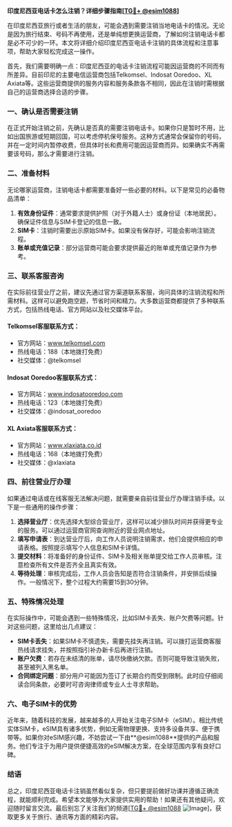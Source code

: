 **印度尼西亚电话卡怎么注销？详细步骤指南[[TG💪+ @esim1088](https://t.me/s/esim1088)]**

在印度尼西亚旅行或者生活的朋友，可能会遇到需要注销当地电话卡的情况。无论是因为旅行结束、号码不再使用，还是单纯想更换运营商，了解如何注销电话卡都是必不可少的一环。本文将详细介绍印度尼西亚电话卡注销的具体流程和注意事项，帮助大家轻松完成这一操作。

首先，我们需要明确一点：印度尼西亚的电话卡注销流程可能因运营商的不同而有所差异。目前印尼的主要电信运营商包括Telkomsel、Indosat Ooredoo、XL Axiata等。这些运营商提供的服务内容和服务条款各不相同，因此在注销时需根据自己的运营商选择合适的步骤。

### 一、确认是否需要注销

在正式开始注销之前，先确认是否真的需要注销电话卡。如果你只是暂时不用，比如出国旅游或短期回国，可以考虑停机保号服务。这种方式通常会保留你的号码，并在一定时间内暂停收费，但具体时长和费用可能因运营商而异。如果确实不再需要该号码，那么才需要进行注销。

### 二、准备材料

无论哪家运营商，注销电话卡都需要准备好一些必要的材料。以下是常见的必备物品清单：

1. **有效身份证件**：通常要求提供护照（对于外籍人士）或身份证（本地居民）。确保证件信息与SIM卡登记的信息一致。
2. **SIM卡**：注销时需要出示原始SIM卡。如果没有保存好，可能会影响注销流程。
3. **账单或充值记录**：部分运营商可能会要求提供最近的账单或充值记录作为参考。

### 三、联系客服咨询

在实际前往营业厅之前，建议先通过官方渠道联系客服，询问具体的注销流程和所需材料。这样可以避免跑空趟，节省时间和精力。大多数运营商都提供了多种联系方式，包括热线电话、官方网站以及社交媒体平台。

#### Telkomsel客服联系方式：
- 官方网站：www.telkomsel.com
- 热线电话：188（本地拨打免费）
- 社交媒体：@telkomsel

#### Indosat Ooredoo客服联系方式：
- 官方网站：www.indosatooredoo.com
- 热线电话：123（本地拨打免费）
- 社交媒体：@indosat_ooredoo

#### XL Axiata客服联系方式：
- 官方网站：www.xlaxiata.co.id
- 热线电话：168（本地拨打免费）
- 社交媒体：@xlaxiata

### 四、前往营业厅办理

如果通过电话或在线客服无法解决问题，就需要亲自前往营业厅办理注销手续。以下是一些通用的操作步骤：

1. **选择营业厅**：优先选择大型综合营业厅，这样可以减少排队时间并获得更专业的服务。可以通过运营商官网查询附近的营业网点地址。
2. **填写申请表**：到达营业厅后，向工作人员说明注销需求，他们会提供相应的申请表格。按照提示填写个人信息和SIM卡详情。
3. **提交材料**：将准备好的身份证件、SIM卡及相关账单提交给工作人员审核。注意检查所有文件是否齐全且真实有效。
4. **等待处理**：审核完成后，工作人员会告知是否符合注销条件，并安排后续操作。一般情况下，整个过程大约需要15到30分钟。

### 五、特殊情况处理

在实际操作中，可能会遇到一些特殊情况，比如SIM卡丢失、账户欠费等问题。针对这些问题，这里给出几点建议：

- **SIM卡丢失**：如果SIM卡不慎遗失，需要先挂失再注销。可以拨打运营商客服热线请求挂失，并按照指引补办新卡后再进行注销。
- **账户欠费**：若存在未结清的账单，请尽快缴纳欠款。否则可能导致注销失败，甚至被列入黑名单。
- **合同绑定问题**：部分用户可能因为签订了长期合约而受到限制。此时应仔细阅读合同条款，必要时可咨询律师或专业人士寻求帮助。

### 六、电子SIM卡的优势

近年来，随着科技的发展，越来越多的人开始关注电子SIM卡（eSIM）。相比传统实体SIM卡，eSIM具有诸多优势，例如无需物理更换、支持多设备共享、便于携带等。如果你对eSIM感兴趣，不妨尝试一下由**@esim1088**提供的产品和服务。他们专注于为用户提供便捷高效的eSIM解决方案，在全球范围内享有良好口碑。

### 结语

总之，印度尼西亚电话卡注销虽然看似复杂，但只要提前做好功课并遵循正确流程，就能顺利完成。希望本文能够为大家提供实用的帮助！如果还有其他疑问，欢迎随时留言交流。最后别忘了关注我们的频道[[TG💪+ @esim1088](https://t.me/s/esim1088) ![Image](https://i.postimg.cc/4NQfJmqS/Snipaste-2025-05-13-00-14-12.png)]，获取更多关于旅行、通讯等方面的精彩内容。